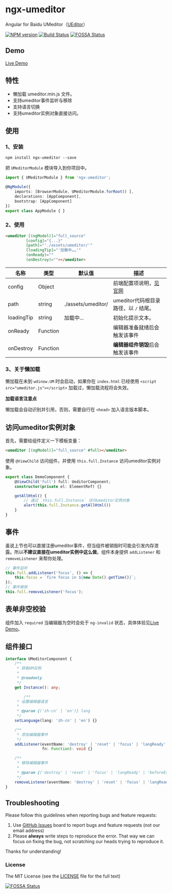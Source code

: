 # ngx-umeditor
Angular for Baidu UMeditor（[UEditor](https://github.com/cipchk/ngx-ueditor)）

[![NPM version](https://img.shields.io/npm/v/ngx-umeditor.svg)](https://www.npmjs.com/package/ngx-umeditor)
[![Build Status](https://travis-ci.org/cipchk/ngx-umeditor.svg?branch=master)](https://travis-ci.org/cipchk/ngx-umeditor)
[![FOSSA Status](https://app.fossa.io/api/projects/git%2Bgithub.com%2Fcipchk%2Fngx-umeditor.svg?type=shield)](https://app.fossa.io/projects/git%2Bgithub.com%2Fcipchk%2Fngx-umeditor?ref=badge_shield)


## Demo

[Live Demo](https://cipchk.github.io/ngx-umeditor/)

## 特性

+ 懒加载 umeditor.min.js 文件。
+ 支持umeditor事件监听与移除
+ 支持语言切换
+ 支持umeditor实例对象直接访问。

## 使用

### 1、安装

```
npm install ngx-umeditor --save
```

把 `UMeditorModule` 模块导入到你项目中。

```typescript
import { UMeditorModule } from 'ngx-umeditor';

@NgModule({
    imports: [BrowserModule, UMeditorModule.forRoot() ],
    declarations: [AppComponent],
    bootstrap: [AppComponent]
})
export class AppModule { }
```

### 2、使用

```html
<umeditor [(ngModel)]="full_source" 
         [config]="{...}"
         [path]="'./assets/umeditor/'"
         [loadingTip]="'加载中……'"
         (onReady)=""
         (onDestroy)=""></umeditor>
```

| 名称    | 类型           | 默认值  | 描述 |
| ------- | ------------- | ----- | ----- |
| config | Object |  | 前端配置项说明，[见官网](http://fex.baidu.com/umeditor/#start-config) |
| path | string | ./assets/umeditor/ | umeditor代码根目录路径，以 `/` 结尾。 |
| loadingTip | string | 加载中... | 初始化提示文本。 |
| onReady | Function |  | 编辑器准备就绪后会触发该事件 |
| onDestroy | Function |  | **编辑器组件销毁**后会触发该事件 |

### 3、关于懒加载

懒加载在未到 `wdinow.UM` 时会启动，如果你在 `index.html` 已经使用 `<script src="umeditor.js"></script>` 加载过，懒加载流程将会失效。

**加载语言注意点**

懒加载会自动识别并引用，否则，需要自行在 `<head>` 加入语言版本脚本。

## 访问umeditor实例对象

首先，需要给组件定义一下模板变量：

```html
<umeditor [(ngModel)]="full_source" #full></umeditor>
```

使用 `@ViewChild` 访问组件，并使用 `this.full.Instance` 访问umeditor实例对象。

```typescript
export class DemoComponent {
    @ViewChild('full') full: UeditorComponent;
    constructor(private el: ElementRef) {}

    getAllHtml() {
        // 通过 `this.full.Instance` 访问umeditor实例对象
        alert(this.full.Instance.getAllHtml())
    }
}
```

## 事件

虽说上节也可以直接注册umeditor事件，但当组件被销毁时可能会引发内存泄露。所以**不建议直接在umeditor实例中这么做**。组件本身提供 `addListener` 和 `removeListener` 来帮你处理。

```typescript
// 事件监听
this.full.addListener('focus', () => {
    this.focus = `fire focus in ${new Date().getTime()}`;
});
// 事件移除
this.full.removeListener('focus');
```

## 表单非空校验

组件加入 `required` 当编辑器为空时会处于 `ng-invalid` 状态，具体体验见[Live Demo](https://cipchk.github.io/ngx-umeditor/)。

## 组件接口

```typescript
interface UMeditorComponent {
    /**
     * 获取UM实例
     * 
     * @readonly
     */
    get Instance(): any;

        /**
     * 设置编辑器语言
     * 
     * @param {('zh-cn' | 'en')} lang 
     */
    setLanguage(lang: 'zh-cn' | 'en') {}

    /**
     * 添加编辑器事件
     */
    addListener(eventName: 'destroy' | 'reset' | 'focus' | 'langReady' | 'beforeExecCommand' | 'afterExecCommand' | 'firstBeforeExecCommand' | 'beforeGetContent' | 'afterGetContent' | 'getAllHtml' | 'beforeSetContent' | 'afterSetContent' | 'selectionchange' | 'beforeSelectionChange' | 'afterSelectionChange', 
                fn: Function): void {}

    /**
     * 移除编辑器事件
     * 
     * @param {('destroy' | 'reset' | 'focus' | 'langReady' | 'beforeExecCommand' | 'afterExecCommand' | 'firstBeforeExecCommand' | 'beforeGetContent' | 'afterGetContent' | 'getAllHtml' | 'beforeSetContent' | 'afterSetContent' | 'selectionchange' | 'beforeSelectionChange' | 'afterSelectionChange')} eventName 
     */
    removeListener(eventName: 'destroy' | 'reset' | 'focus' | 'langReady' | 'beforeExecCommand' | 'afterExecCommand' | 'firstBeforeExecCommand' | 'beforeGetContent' | 'afterGetContent' | 'getAllHtml' | 'beforeSetContent' | 'afterSetContent' | 'selectionchange' | 'beforeSelectionChange' | 'afterSelectionChange'): void {}
}
```

## Troubleshooting

Please follow this guidelines when reporting bugs and feature requests:

1. Use [GitHub Issues](https://github.com/cipchk/ngx-umeditor/issues) board to report bugs and feature requests (not our email address)
2. Please **always** write steps to reproduce the error. That way we can focus on fixing the bug, not scratching our heads trying to reproduce it.

Thanks for understanding!

### License

The MIT License (see the [LICENSE](https://github.com/cipchk/ngx-umeditor/blob/master/LICENSE) file for the full text)


[![FOSSA Status](https://app.fossa.io/api/projects/git%2Bgithub.com%2Fcipchk%2Fngx-umeditor.svg?type=large)](https://app.fossa.io/projects/git%2Bgithub.com%2Fcipchk%2Fngx-umeditor?ref=badge_large)